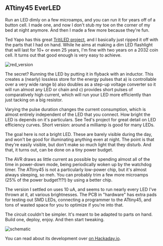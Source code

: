 ## ATtiny45 EverLED

Run an LED dimly on a few microamps, and you can run it for years off of a button cell.  I made one, and now I don't stub my toe on the corner of my bed at night anymore.  And then I made a few more because they're fun.

Ted Yapo has this great [TritiLED project](https://hackaday.io/project/11864-tritiled), and I basically just ripped it off with the parts that I had on hand.  While he aims at making a dim LED flashlight that will last for 10+ or even 25 years, I'm fine with two years on a 2032 coin cell.  It turns out that good enough is very easy to achieve.

![red_version](https://raw.githubusercontent.com/hexagon5un/everled/master/docs/DSCF9903.JPG)

The secret? Running the LED by putting it in flyback with an inductor.  This creates a (nearly) lossless store for the energy pulses that a) is controllable over a very wide range b) also doubles as a step-up voltage converter so it will run almost any LED or chain and c) provides short pulses of comparatively high current, which will run your LED more efficiently than just tacking on a big resistor.  

Varying the pulse duration changes the current consumption, which is almost entirely independent of the LED that you connect.  How bright the LED is depends on it's particulars.  See Ted's project for great detail on LED efficiency curves. Short version: around a milliamp is good for many LEDs.

The goal here is not a bright LED.  These are barely visible during the day, and won't be good for illuminating anything even at night.  The point is that they're easily visible, but don't make so much light that they disturb.  And that, it turns out, can be done on a tiny power budget.

The AVR draws as little current as possible by spending almost all of the time in power-down mode, being periodically woken up by the watchdog timer.  The ATtiny45 is not a particularly low-power chip, but it's almost always sleeping, so meh.  You can probably trim a few more microamps (25% of the power budget?!?!) by using a better chip.   

The version I settled on uses 10 uA, and seems to run nearly every LED I've thrown at it, at various brightnesses.  The PCB in "hardware" has extra pads for testing out SMD LEDs, connecting a programmer to the ATtiny45, and tons of wasted space for you to optimize if you're into that.

The circuit couldn't be simpler.  It's meant to be adapted to parts on hand.  Build one, deploy, enjoy.   And then start tweaking. 

![schematic](https://raw.githubusercontent.com/hexagon5un/everled/master/docs/everled.png)

You can read about its development over [on Hackaday.io](https://hackaday.io/project/25584-attiny45-everled).


